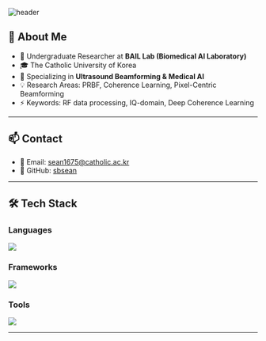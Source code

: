 <!-- Header -->
![header](https://capsule-render.vercel.app/api?type=waving&color=gradient&height=220&section=header&text=Seongbin%20Hwang%20🚀&fontSize=45&animation=fadeIn&fontAlignY=40)

<!-- About -->
## 👋 About Me



- 🔬 Undergraduate Researcher at **BAIL Lab (Biomedical AI Laboratory)**
- 🎓 The Catholic University of Korea
- 🚀 Specializing in **Ultrasound Beamforming & Medical AI**
- 💡 Research Areas: PRBF, Coherence Learning, Pixel-Centric Beamforming
- ⚡ Keywords: RF data processing, IQ-domain, Deep Coherence Learning

---

## 📫 Contact

- 📧 Email: sean1675@catholic.ac.kr
- 🔗 GitHub: [sbsean](https://github.com/sbsean)

---

## 🛠 Tech Stack

### Languages
<a href="https://skillicons.dev">
  <img src="https://skillicons.dev/icons?i=python,matlab&perline=5" />
</a>

### Frameworks
<a href="https://skillicons.dev">
  <img src="https://skillicons.dev/icons?i=pytorch&perline=4" />
</a>

### Tools
<a href="https://skillicons.dev">
  <img src="https://skillicons.dev/icons?i=vscode&perline=6" />
</a>

---

